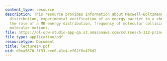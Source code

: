 ```yaml
---
content_type: resource
description: This resource provides information about Maxwell-Boltzmann (MB) energy
  distribution, experimental verification of an energy barrier to a chemical reaction  and
  the role of a MB energy distribution, frequency of molecular collisions, and internal
  molecular motions.
file: https://ol-ocw-studio-app-qa.s3.amazonaws.com/courses/5-112-principles-of-chemical-science-fall-2005/d0ea56703f33cee041e4ef62f6e476d2_lecture14.pdf
file_type: application/pdf
resourcetype: Document
title: lecture14.pdf
uid: d0ea5670-3f33-cee0-41e4-ef62f6e476d2
---
```

